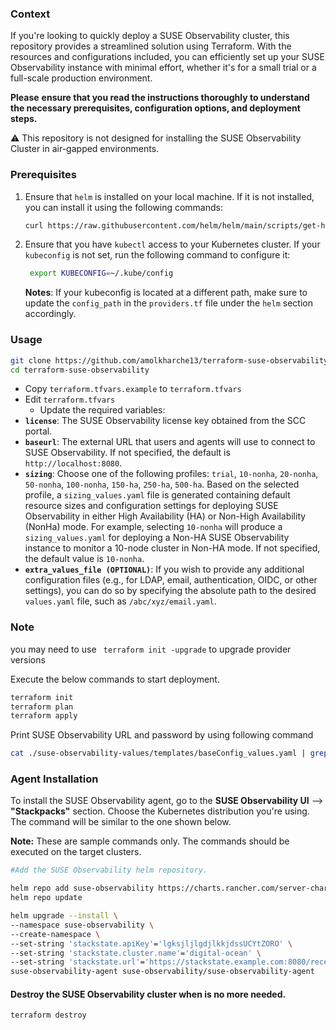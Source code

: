 ### Context
If you're looking to quickly deploy a SUSE Observability cluster, this repository provides a streamlined solution using Terraform. 
With the resources and configurations included, you can efficiently set up your SUSE Observability instance with minimal effort, whether it's for a small trial or a full-scale production environment.

**Please** **ensure that you read the instructions thoroughly to understand the necessary prerequisites, configuration options, and deployment steps.** 

⚠️ This repository is not designed for installing the SUSE Observability Cluster in air-gapped environments.

### Prerequisites

1. Ensure that `helm` is installed on your local machine. If it is not installed, you can install it using the following commands:
    ```bash
    curl https://raw.githubusercontent.com/helm/helm/main/scripts/get-helm-3 | bash
    ```

2. Ensure that you have `kubectl` access to your Kubernetes cluster. If your `kubeconfig` is not set, run the following command to configure it:
    ```bash
     export KUBECONFIG=~/.kube/config
    ```
   **Notes**: If your kubeconfig is located at a different path, make sure to update the `config_path` in the `providers.tf` file under the `helm` section accordingly.

### Usage

```bash
git clone https://github.com/amolkharche13/terraform-suse-observability.git
cd terraform-suse-observability
```

- Copy `terraform.tfvars.example` to `terraform.tfvars`
- Edit `terraform.tfvars`
  - Update the required variables:
- **`license`**: The SUSE Observability license key obtained from the SCC portal.
- **`baseurl`**: The external URL that users and agents will use to connect to SUSE Observability. If not specified, the default is `http://localhost:8080`.
- **`sizing`**: Choose one of the following profiles: `trial`, `10-nonha`, `20-nonha`, `50-nonha`, `100-nonha`, `150-ha`, `250-ha`, `500-ha`. Based on the selected profile, a `sizing_values.yaml` file is generated containing default resource sizes and configuration settings for deploying SUSE Observability in either High Availability (HA) or Non-High Availability (NonHa) mode. For example, selecting `10-nonha` will produce a `sizing_values.yaml` for deploying a Non-HA SUSE Observability instance to monitor a 10-node cluster in Non-HA mode. If not specified, the default value is `10-nonha`.
- **`extra_values_file (OPTIONAL)`**: If you wish to provide any additional configuration files (e.g., for LDAP, email, authentication, OIDC, or other settings), you can do so by specifying the absolute path to the desired `values.yaml` file, such as `/abc/xyz/email.yaml`.


### Note
you may need to use ` terraform init -upgrade` to upgrade provider versions

Execute the below commands to start deployment.

```bash
terraform init
terraform plan
terraform apply
```
Print SUSE Observability URL and password by using following command
  ```bash
  cat ./suse-observability-values/templates/baseConfig_values.yaml | grep -E 'baseUrl|admin pa' | sed -nE 's/.*http/suse-observability URL: http/p; s/.*password is: /admin password: /p'
  ```
### Agent Installation
To install the SUSE Observability agent, go to the **SUSE Observability UI** --> **"Stackpacks"** section. Choose the Kubernetes distribution you're using. The command will be similar to the one shown below.

**Note:** These are sample commands only. The commands should be executed on the target clusters.
```bash
#Add the SUSE Observability helm repository.

helm repo add suse-observability https://charts.rancher.com/server-charts/prime/suse-observability
helm repo update

helm upgrade --install \
--namespace suse-observability \
--create-namespace \
--set-string 'stackstate.apiKey'='lgksjljlgdjlkkjdssUCYtZORO' \
--set-string 'stackstate.cluster.name'='digital-ocean' \
--set-string 'stackstate.url'='https://stackstate.example.com:8080/receiver/stsAgent' \
suse-observability-agent suse-observability/suse-observability-agent
```

#### Destroy the SUSE Observability cluster when is no more needed.
```bash
terraform destroy
```

